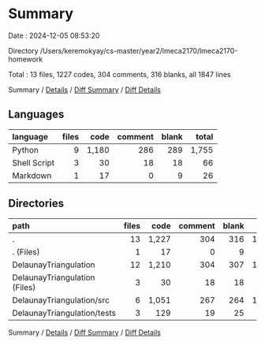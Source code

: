# Summary

Date : 2024-12-05 08:53:20

Directory /Users/keremokyay/cs-master/year2/lmeca2170/lmeca2170-homework

Total : 13 files,  1227 codes, 304 comments, 316 blanks, all 1847 lines

Summary / [Details](details.md) / [Diff Summary](diff.md) / [Diff Details](diff-details.md)

## Languages
| language | files | code | comment | blank | total |
| :--- | ---: | ---: | ---: | ---: | ---: |
| Python | 9 | 1,180 | 286 | 289 | 1,755 |
| Shell Script | 3 | 30 | 18 | 18 | 66 |
| Markdown | 1 | 17 | 0 | 9 | 26 |

## Directories
| path | files | code | comment | blank | total |
| :--- | ---: | ---: | ---: | ---: | ---: |
| . | 13 | 1,227 | 304 | 316 | 1,847 |
| . (Files) | 1 | 17 | 0 | 9 | 26 |
| DelaunayTriangulation | 12 | 1,210 | 304 | 307 | 1,821 |
| DelaunayTriangulation (Files) | 3 | 30 | 18 | 18 | 66 |
| DelaunayTriangulation/src | 6 | 1,051 | 267 | 264 | 1,582 |
| DelaunayTriangulation/tests | 3 | 129 | 19 | 25 | 173 |

Summary / [Details](details.md) / [Diff Summary](diff.md) / [Diff Details](diff-details.md)